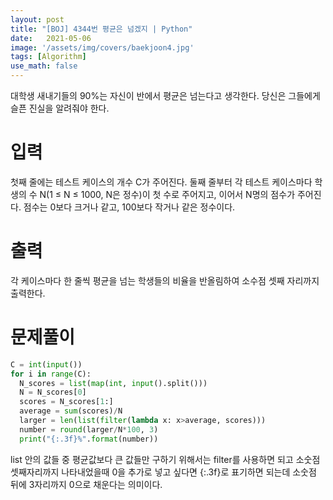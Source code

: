 ```yaml
---
layout: post
title: "[BOJ] 4344번 평균은 넘겠지 | Python"
date:   2021-05-06
image: '/assets/img/covers/baekjoon4.jpg'
tags: [Algorithm]
use_math: false
---
```

대학생 새내기들의 90%는 자신이 반에서 평균은 넘는다고 생각한다. 당신은 그들에게 슬픈 진실을 알려줘야 한다.

<!--more-->

# 입력
첫째 줄에는 테스트 케이스의 개수 C가 주어진다. 둘째 줄부터 각 테스트 케이스마다 학생의 수 N(1 ≤ N ≤ 1000, N은 정수)이 첫 수로 주어지고, 이어서 N명의 점수가 주어진다. 점수는 0보다 크거나 같고, 100보다 작거나 같은 정수이다.

# 출력
각 케이스마다 한 줄씩 평균을 넘는 학생들의 비율을 반올림하여 소수점 셋째 자리까지 출력한다.

# 문제풀이
```python
C = int(input())
for i in range(C):
  N_scores = list(map(int, input().split()))
  N = N_scores[0]
  scores = N_scores[1:]
  average = sum(scores)/N
  larger = len(list(filter(lambda x: x>average, scores)))
  number = round(larger/N*100, 3)
  print("{:.3f}%".format(number))
```

list 안의 값들 중 평균값보다 큰 값들만 구하기 위해서는 filter를 사용하면 되고 소숫점 셋째자리까지 나타내었을때 0을 추가로 넣고 싶다면 {:.3f}로 표기하면 되는데 소숫점 뒤에 3자리까지 0으로 채운다는 의미이다.